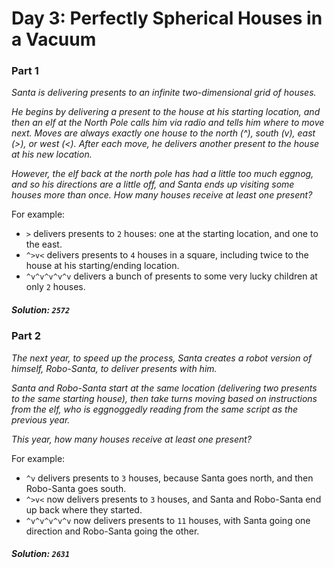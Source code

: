 # Day 3: Perfectly Spherical Houses in a Vacuum

### Part 1

_Santa is delivering presents to an infinite two-dimensional grid of houses._

_He begins by delivering a present to the house at his starting location, 
and then an elf at the North Pole calls him via radio and tells him where 
to move next. Moves are always exactly one house to the north (^), south (v), 
east (>), or west (<). After each move, he delivers another present to the 
house at his new location._

_However, the elf back at the north pole has had a little too much eggnog, and 
so his directions are a little off, and Santa ends up visiting some houses more 
than once. How many houses receive at least one present?_

For example:

- `>` delivers presents to `2` houses: one at the starting location, and one 
    to the east.
- `^>v<` delivers presents to `4` houses in a square, including twice to the 
    house at his starting/ending location.
- `^v^v^v^v^v` delivers a bunch of presents to some very lucky children at only 
    `2` houses.

##### Solution: `2572`

### Part 2

_The next year, to speed up the process, Santa creates a robot version of himself, 
Robo-Santa, to deliver presents with him._

_Santa and Robo-Santa start at the same location (delivering two presents to 
the same starting house), then take turns moving based on instructions from the 
elf, who is eggnoggedly reading from the same script as the previous year._

_This year, how many houses receive at least one present?_

For example:

- `^v` delivers presents to `3` houses, because Santa goes north, and then 
    Robo-Santa goes south.
- `^>v<` now delivers presents to `3` houses, and Santa and Robo-Santa end up back 
    where they started.
- `^v^v^v^v^v` now delivers presents to `11` houses, with Santa going one direction 
    and Robo-Santa going the other.

##### Solution: `2631`